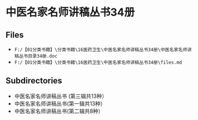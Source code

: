 # 中医名家名师讲稿丛书34册

## Files

- `F:/【01分类书籍】\分类书籍\16医药卫生\中医名家名师讲稿丛书34册\中医名家名师讲稿丛书目录34册.doc`
- `F:/【01分类书籍】\分类书籍\16医药卫生\中医名家名师讲稿丛书34册\files.md`

## Subdirectories

- 中医名家名师讲稿丛书   (第三辑共13种）
- 中医名家名师讲稿丛书(第一辑共13种）
- 中医名家名师讲稿丛书(第二辑共8种）
